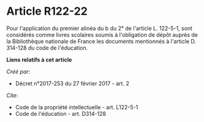 # Article R122-22

Pour l'application du premier alinéa du b du 2° de l'article L. 122-5-1, sont considérés comme livres scolaires soumis à
l'obligation de dépôt auprès de la Bibliothèque nationale de France les documents mentionnés à l'article D. 314-128 du code
de l'éducation.

**Liens relatifs à cet article**

_Créé par_:

  - Décret n°2017-253 du 27 février 2017 - art. 2

_Cite_:

  - Code de la propriété intellectuelle - art. L122-5-1
  - Code de l'éducation - art. D314-128
